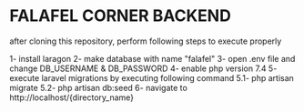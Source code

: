 # FALAFEL CORNER BACKEND
after cloning this repository, perform following steps to execute properly

1- install laragon
2- make database with name "falafel"
3- open .env file and change DB_USERNAME & DB_PASSWORD
4- enable php version 7.4
5- execute laravel migrations by executing following command
    5.1- php artisan migrate
    5.2- php artisan db:seed
6- navigate to http://localhost/{directory_name}



